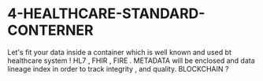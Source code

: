 # 4-HEALTHCARE-STANDARD-CONTERNER
Let's fit your data inside a container which is well known and used bt healthcare system ! HL7 , FHIR , FIRE . METADATA will be enclosed and data lineage index in order to track integrity , and quality. BLOCKCHAIN ?
